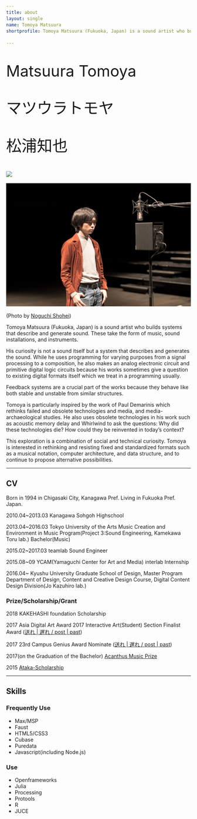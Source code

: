 ```yaml
---
title: about
layout: single
name: Tomoya Matsuura
shortprofile: Tomoya Matsuura (Fukuoka, Japan) is a sound artist who builds systems that describe and generate sound. These take the form of music, sound installations, and instruments.

---
```

<p style="font-size:300%; margin:1em 0;">
Matsuura Tomoya
</p>
<p style="font-size:300%; margin:1em 0;">
マツウラトモヤ
</p>
<p style="font-size:300%; margin:1em 0;">
松浦知也
</p>


![](profile2.jpg)

![](profile.jpg)

(Photo by [Noguchi Shohei](https://ngcsh.tumblr.com))

Tomoya Matsuura (Fukuoka, Japan) is a sound artist who builds systems that describe and generate sound. These take the form of music, sound installations, and instruments.

His curiosity is not a sound itself but a system that describes and generates the sound. While he uses programming for varying purposes from a signal processing to a composition, he also makes an analog electronic circuit and primitive digital logic circuits because his works sometimes give a question to existing digital formats itself which we treat in a programming usually.

Feedback systems are a crucial part of the works because they behave like both stable and unstable from similar structures.

Tomoya is particularly inspired by the work of Paul Demarinis which rethinks failed and obsolete technologies and media, and media-archaeological studies. He also uses obsolete technologies in his work such as acoustic memory delay and Whirlwind to ask the questions: Why did these technologies die? How could they be reinvented in today’s context?

This exploration is a combination of social and technical curiosity. Tomoya is interested in rethinking and resisting fixed and standardized formats such as a musical notation, computer architecture, and data structure, and to continue to propose alternative possibilities.

---

## CV

Born in 1994 in Chigasaki City, Kanagawa Pref. Living in Fukuoka Pref. Japan.

2010.04~2013.03 Kanagawa Sohgoh Highschool

2013.04~2016.03 Tokyo University of the Arts Music Creation and Environment in Music Program(Project 3:Sound Engineering, Kamekawa Toru lab.) Bachelor(Music)

2015.02~2017.03 teamlab Sound Engineer

2015.08~09 YCAM(Yamaguchi Center for Art and Media) interlab Internship

2016.04~ Kyushu University Graduate School of Design, Master Program Department of Design, Content and Creative Design Course, Digital Content Design Division(Jo Kazuhiro lab.)

### Prize/Scholarship/Grant

2018 KAKEHASHI foundation Scholarship

2017 Asia Digital Art Award 2017 Interactive Art(Student) Section Finalist Award ([送れ | 遅れ / post | past](/works/post-past_sotsuten))

2017 23rd Campus Genius Award Nominate ([送れ | 遅れ / post | past](/works/post-past_sotsuten))

2017(on the Graduation of the Bachelor) [Acanthus Music Prize](https://www.geidai.ac.jp/information/prize/acanthus)

2015 [Ataka-Scholarship](https://www.geidai.ac.jp/life/scholarship/geidai_scholarship)

---

## Skills

### Frequently Use

- Max/MSP
- Faust
- HTML5/CSS3
- Cubase
- Puredata
- Javascript(including Node.js)

### Use

- Openframeworks
- Julia
- Processing
- Protools
- R
- JUCE
